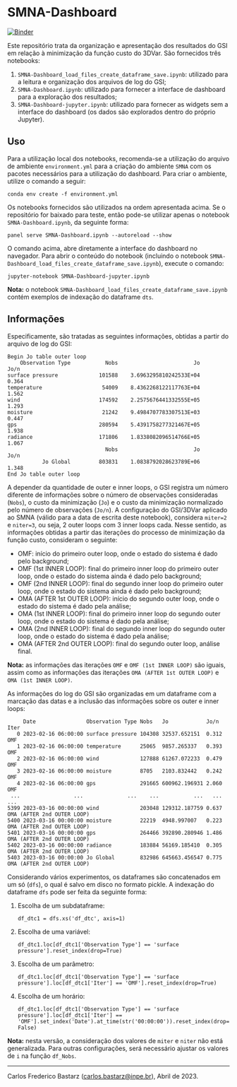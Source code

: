 # SMNA-Dashboard

[![Binder](https://mybinder.org/badge_logo.svg)](https://mybinder.org/v2/gh/GAD-DIMNT-CPTEC/SMNA-Dashboard/blob/main/SMNA-Dashboard-jupyter.ipynb/HEAD)

Este repositório trata da organização e apresentação dos resultados do GSI em relação à minimização da função custo do 3DVar. São fornecidos três notebooks:

1. `SMNA-Dashboard_load_files_create_dataframe_save.ipynb`: utilizado para a leitura e organização dos arquivos de log do GSI;
2. `SMNA-Dashboard.ipynb`: utilizado para fornecer a interface de dashboard para a exploração dos resultados;
3. `SMNA-Dashboard-jupyter.ipynb`: utilizado para fornecer as widgets sem a interface do dashboard (os dados são explorados dentro do próprio Jupyter).

## Uso

Para a utilização local dos notebooks, recomenda-se a utilização do arquivo de ambiente `environment.yml` para a criação do ambiente `SMNA` com os pacotes necessários para a utilização do dashboard. Para criar o ambiente, utilize o comando a seguir:

```
conda env create -f environment.yml
```

Os notebooks fornecidos são utilizados na ordem apresentada acima. Se o repositório for baixado para teste, então pode-se utilizar apenas o notebook `SMNA-Dashboard.ipynb`, da seguinte forma:

```
panel serve SMNA-Dashboard.ipynb --autoreload --show
```

O comando acima, abre diretamente a interface do dashboard no navegador. Para abrir o conteúdo do notebook (incluindo o notebook `SMNA-Dashboard_load_files_create_dataframe_save.ipynb`), execute o comando:

```
jupyter-notebook SMNA-Dashboard-jupyter.ipynb
```

**Nota:** o notebook `SMNA-Dashboard_load_files_create_dataframe_save.ipynb` contém exemplos de indexação do dataframe `dts`.

## Informações

Especificamente, são tratadas as seguintes informações, obtidas a partir do arquivo de log do GSI:

```
Begin Jo table outer loop
    Observation Type           Nobs                        Jo        Jo/n
surface pressure             101588    3.6963295810242533E+04       0.364
temperature                   54009    8.4362268122117763E+04       1.562
wind                         174592    2.2575676441332555E+05       1.293
moisture                      21242    9.4984707783307513E+03       0.447
gps                          280594    5.4391758277321467E+05       1.938
radiance                     171806    1.8338082096514766E+05       1.067
                               Nobs                        Jo        Jo/n
           Jo Global         803831    1.0838792028623789E+06       1.348
End Jo table outer loop
```

A depender da quantidade de outer e inner loops, o GSI registra um número diferente de informações sobre o número de observações consideradas (`Nobs`), o custo da minimização (`Jo`) e o custo da minimização normalizado pelo número de observações (`Jo/n`). A configuração do GSI/3DVar aplicado ao SMNA (válido para a data de escrita deste notebook), considera `miter=2` e `niter=3`, ou seja, 2 outer loops com 3 inner loops cada. Nesse sentido, as informações obtidas a partir das iterações do processo de minimização da função custo, consideram o seguinte:

* OMF: início do primeiro outer loop, onde o estado do sistema é dado pelo background;
* OMF (1st INNER LOOP): final do primeiro inner loop do primeiro outer loop, onde o estado do sistema ainda é dado pelo background;
* OMF (2nd INNER LOOP): final do segundo inner loop do primeiro outer loop, onde o estado do sistema ainda é dado pelo background;
* OMA (AFTER 1st OUTER LOOP): início do segundo outer loop, onde o estado do sistema é dado pela análise;
* OMA (1st INNER LOOP): final do primeiro inner loop do segundo outer loop, onde o estado do sistema é dado pela análise;
* OMA (2nd INNER LOOP): final do segundo inner loop do segundo outer loop, onde o estado do sistema é dado pela análise;
* OMA (AFTER 2nd OUTER LOOP): final do segundo outer loop, análise final.

**Nota:** as informações das iterações `OMF` e `OMF (1st INNER LOOP)` são iguais, assim como as informações das iterações `OMA (AFTER 1st OUTER LOOP)` e `OMA (1st INNER LOOP)`.

As informações do log do GSI são organizadas em um dataframe com a marcação das datas e a inclusão das informações sobre os outer e inner loops:

```
     Date                Observation Type Nobs   Jo            Jo/n  Iter
   0 2023-02-16 06:00:00 surface pressure 104308 32537.652151  0.312 OMF
   1 2023-02-16 06:00:00 temperature      25065  9857.265337   0.393 OMF
   2 2023-02-16 06:00:00 wind             127888 61267.072233  0.479 OMF
   3 2023-02-16 06:00:00 moisture         8705   2103.832442   0.242 OMF
   4 2023-02-16 06:00:00 gps              291665 600962.196931 2.060 OMF
 ...                 ...              ...    ...           ...   ... ...
5399 2023-03-16 00:00:00 wind             203048 129312.187759 0.637 OMA (AFTER 2nd OUTER LOOP)
5400 2023-03-16 00:00:00 moisture         22219  4948.997007   0.223 OMA (AFTER 2nd OUTER LOOP)
5401 2023-03-16 00:00:00 gps              264466 392890.280946 1.486 OMA (AFTER 2nd OUTER LOOP)
5402 2023-03-16 00:00:00 radiance         183884 56169.185410  0.305 OMA (AFTER 2nd OUTER LOOP)
5403 2023-03-16 00:00:00 Jo Global        832986 645663.456547 0.775 OMA (AFTER 2nd OUTER LOOP)
```

Considerando vários experimentos, os dataframes são concatenados em um só (`dfs`), o qual é salvo em disco no formato pickle. A indexação do dataframe `dfs` pode ser feita da seguinte forma:

1. Escolha de um subdataframe: 

    `df_dtc1 = dfs.xs('df_dtc', axis=1)`

2. Escolha de uma variável: 

    `df_dtc1.loc[df_dtc1['Observation Type'] == 'surface pressure'].reset_index(drop=True)`
    
3. Escolha de um parâmetro: 

    `df_dtc1.loc[df_dtc1['Observation Type'] == 'surface pressure'].loc[df_dtc1['Iter'] == 'OMF'].reset_index(drop=True)`
    
4. Escolha de um horário: 

    `df_dtc1.loc[df_dtc1['Observation Type'] == 'surface pressure'].loc[df_dtc1['Iter'] == 'OMF'].set_index('Date').at_time(str('00:00:00')).reset_index(drop=False)`

**Nota:** nesta versão, a consideração dos valores de `miter` e `niter` não está generalizada. Para outras configurações, será necessário ajustar os valores de `i` na função `df_Nobs`.

---

Carlos Frederico Bastarz (carlos.bastarz@inpe.br), Abril de 2023.
